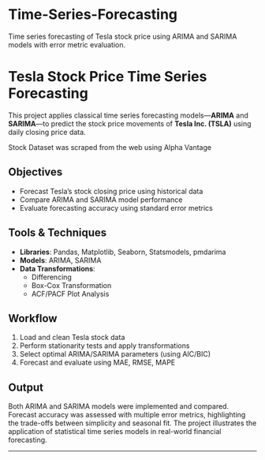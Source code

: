 # Time-Series-Forecasting
Time series forecasting of Tesla stock price using ARIMA and SARIMA models with error metric evaluation.
# Tesla Stock Price Time Series Forecasting

This project applies classical time series forecasting models—**ARIMA** and **SARIMA**—to predict the stock price movements of **Tesla Inc. (TSLA)** using daily closing price data.

Stock Dataset was scraped from the web using Alpha Vantage

## Objectives

- Forecast Tesla’s stock closing price using historical data
- Compare ARIMA and SARIMA model performance
- Evaluate forecasting accuracy using standard error metrics

## Tools & Techniques

- **Libraries**: Pandas, Matplotlib, Seaborn, Statsmodels, pmdarima
- **Models**: ARIMA, SARIMA
- **Data Transformations**:
  - Differencing
  - Box-Cox Transformation
  - ACF/PACF Plot Analysis

## Workflow

1. Load and clean Tesla stock data
2. Perform stationarity tests and apply transformations
3. Select optimal ARIMA/SARIMA parameters (using AIC/BIC)
4. Forecast and evaluate using MAE, RMSE, MAPE

## Output

Both ARIMA and SARIMA models were implemented and compared. Forecast accuracy was assessed with multiple error metrics, highlighting the trade-offs between simplicity and seasonal fit. The project illustrates the application of statistical time series models in real-world financial forecasting.

---
